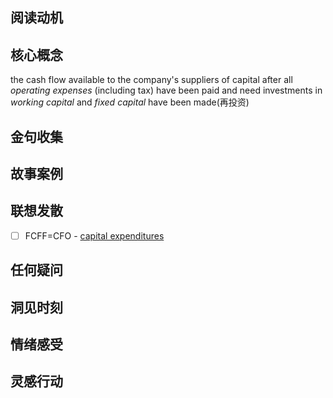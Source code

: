 ## 阅读动机

## 核心概念

the cash flow available to the company's suppliers of capital
after all *operating expenses* (including tax) have been paid
and need investments in *working capital* and *fixed capital* have been made(再投资)

## 金句收集

## 故事案例

## 联想发散

- [ ]  FCFF=CFO - [capital expenditures](https://www.wallstreetprep.com/knowledge/capital-expenditure-capex/)

## 任何疑问

## 洞见时刻

## 情绪感受

## 灵感行动
